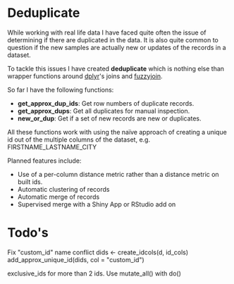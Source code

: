  # Deduplicate

While working with real life data I have faced quite often the issue of determining if there are duplicated in the data. It is also quite common to question if the new samples are actually new or updates of the records in a dataset. 

To tackle this issues I have created __deduplicate__ which is nothing else than wrapper functions around [dplyr](https://github.com/hadley/dplyr)'s joins and [fuzzyjoin](https://github.com/dgrtwo/fuzzyjoin). 

So far I have the following functions:

- __get_approx_dup_ids__: Get row numbers of duplicate records.
- __get_approx_dups__: Get all duplicates for manual inspection.
- __new_or_dup__: Get if a set of new records are new or duplicates.

All these functions work with using the naïve approach of creating a unique id out of the multiple columns of the dataset, e.g. FIRSTNAME_LASTNAME_CITY

Planned features include:

- Use of a per-column distance metric rather than a distance metric on built ids.
- Automatic clustering of records
- Automatic merge of records
- Supervised merge with a Shiny App or RStudio add on

# Todo's

Fix "custom_id" name conflict 
dids <- create_idcols(d, id_cols)
add_approx_unique_id(dids, col = "custom_id")

exclusive_ids for more than 2 ids.
Use mutate_all() with do()




